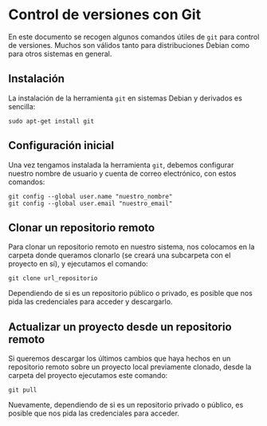 # Control de versiones con Git

En este documento se recogen algunos comandos útiles de `git` para control de versiones. Muchos son válidos tanto para distribuciones Debian como para otros sistemas en general.

## Instalación

La instalación de la herramienta `git` en sistemas Debian y derivados es sencilla:

```
sudo apt-get install git
```

## Configuración inicial

Una vez tengamos instalada la herramienta `git`, debemos configurar nuestro nombre de usuario y cuenta de correo electrónico, con estos comandos:

```
git config --global user.name "nuestro_nombre"
git config --global user.email "nuestro_email"
```

## Clonar un repositorio remoto

Para clonar un repositorio remoto en nuestro sistema, nos colocamos en la carpeta donde queramos clonarlo (se creará una subcarpeta con el proyecto en sí), y ejecutamos el comando:

```
git clone url_repositorio
```

Dependiendo de si es un repositorio público o privado, es posible que nos pida las credenciales para acceder y descargarlo.

## Actualizar un proyecto desde un repositorio remoto

Si queremos descargar los últimos cambios que haya hechos en un repositorio remoto sobre un proyecto local previamente clonado, desde la carpeta del proyecto ejecutamos este comando:

```
git pull
```

Nuevamente, dependiendo de si es un repositorio privado o público, es posible que nos pida las credenciales para acceder.